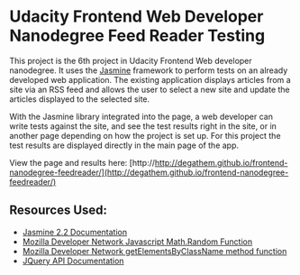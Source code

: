 # Udacity Frontend Web Developer Nanodegree Feed Reader Testing
This project is the 6th project in Udacity Frontend Web developer nanodegree.  It uses the [Jasmine](http://jasmine.github.io/) framework to perform tests on an already developed web application. The existing application displays articles from a site via an RSS feed and allows the user to select a new site and update the articles displayed to the selected site.

With the Jasmine library integrated into the page, a web developer can write tests against the site, and see the test results right in the site, or in another page depending on how the project is set up. For this project the test results are displayed directly in the main page of the app.

View the page and results here: [http://http://degathem.github.io/frontend-nanodegree-feedreader/](http://degathem.github.io/frontend-nanodegree-feedreader/)

## Resources Used:
* [Jasmine 2.2 Documentation](http://jasmine.github.io/2.2/introduction.html)
* [Mozilla Developer Network Javascript Math.Random Function](https://developer.mozilla.org/en-US/docs/Web/JavaScript/Reference/Global_Objects/Math/random)
* [Mozilla Developer Network getElementsByClassName method function](https://developer.mozilla.org/en-US/docs/Web/API/Document/getElementsByClassName)
* [JQuery API Documentation](https://api.jquery.com/)